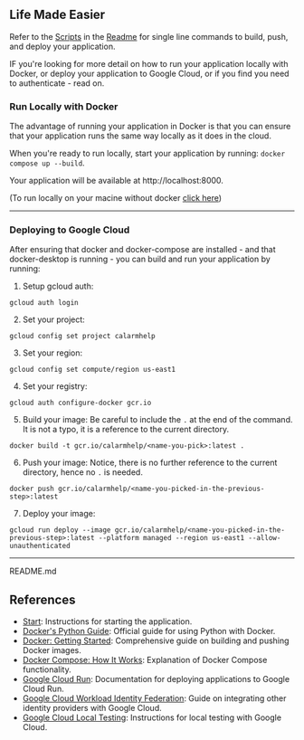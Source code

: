 ## Life Made Easier
Refer to the [Scripts](README.md#scripts) in the [Readme](README.md) for single line commands to build, push, and deploy your application.

IF you're looking for more detail on how to run your application locally with Docker, or deploy your application to Google Cloud, or if you find you need to authenticate - read on.

### Run Locally with Docker
The advantage of running your application in Docker is that you can ensure that your application runs the same way locally as it does in the cloud.

When you're ready to run locally, start your application by running:
`docker compose up --build`.

Your application will be available at http://localhost:8000.

(To run locally on your macine without docker [click here](README.md#locally-on-your-machine))
_________________

### Deploying to Google Cloud
After ensuring that docker and docker-compose are installed - and that docker-desktop is running - you can build and run your application by running:
1. Setup gcloud auth: 
  ```
  gcloud auth login
  ```
2. Set your project: 
```
gcloud config set project calarmhelp
```
3. Set your region: 
```
gcloud config set compute/region us-east1
```
4. Set your registry: 
```
gcloud auth configure-docker gcr.io
```
5. Build your image: 
Be careful to include the `.` at the end of the command.
It is not a typo, it is a reference to the current directory.
```
docker build -t gcr.io/calarmhelp/<name-you-pick>:latest .
```
6. Push your image: 
Notice, there is no further reference to the current directory, hence no `.` is needed.
```
docker push gcr.io/calarmhelp/<name-you-picked-in-the-previous-step>:latest
```
7. Deploy your image: 
```
gcloud run deploy --image gcr.io/calarmhelp/<name-you-picked-in-the-previous-step>:latest --platform managed --region us-east1 --allow-unauthenticated
```

_________________
README.md
## References
- [Start](README.md#Start): Instructions for starting the application.
- [Docker's Python Guide](https://docs.docker.com/language/python/): Official guide for using Python with Docker.
- [Docker: Getting Started](https://docs.docker.com/get-started/workshop/): Comprehensive guide on building and pushing Docker images.
- [Docker Compose: How It Works](https://docs.docker.com/compose/compose-application-model/): Explanation of Docker Compose functionality.
- [Google Cloud Run](https://cloud.google.com/run/docs/deploying): Documentation for deploying applications to Google Cloud Run.
- [Google Cloud Workload Identity Federation](https://cloud.google.com/iam/docs/workload-identity-federation-with-other-providers): Guide on integrating other identity providers with Google Cloud.
- [Google Cloud Local Testing](https://cloud.google.com/kubernetes-engine/enterprise/knative-serving/docs/testing/local): Instructions for local testing with Google Cloud.
